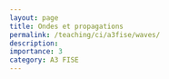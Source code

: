 ```yaml
---
layout: page
title: Ondes et propagations
permalink: /teaching/ci/a3fise/waves/
description: 
importance: 3
category: A3 FISE
---
```

